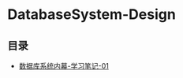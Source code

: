 #  DatabaseSystem-Design

## 目录

* [数据库系统内幕-学习笔记-01](/study/DataBase/DatabaseSystem-Design/数据库系统内幕-学习笔记-01)


